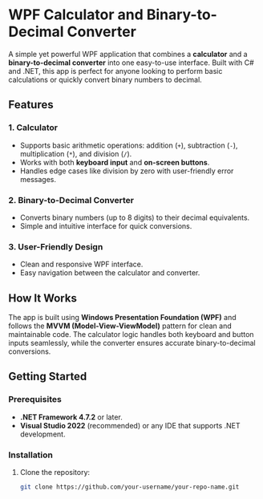 # WPF Calculator and Binary-to-Decimal Converter

A simple yet powerful WPF application that combines a **calculator** and a **binary-to-decimal converter** into one easy-to-use interface. Built with C# and .NET, this app is perfect for anyone looking to perform basic calculations or quickly convert binary numbers to decimal.

## Features

### 1. **Calculator**
- Supports basic arithmetic operations: addition (`+`), subtraction (`-`), multiplication (`*`), and division (`/`).
- Works with both **keyboard input** and **on-screen buttons**.
- Handles edge cases like division by zero with user-friendly error messages.

### 2. **Binary-to-Decimal Converter**
- Converts binary numbers (up to 8 digits) to their decimal equivalents.
- Simple and intuitive interface for quick conversions.

### 3. **User-Friendly Design**
- Clean and responsive WPF interface.
- Easy navigation between the calculator and converter.

## How It Works

The app is built using **Windows Presentation Foundation (WPF)** and follows the **MVVM (Model-View-ViewModel)** pattern for clean and maintainable code. The calculator logic handles both keyboard and button inputs seamlessly, while the converter ensures accurate binary-to-decimal conversions.

## Getting Started

### Prerequisites
- **.NET Framework 4.7.2** or later.
- **Visual Studio 2022** (recommended) or any IDE that supports .NET development.

### Installation
1. Clone the repository:
   ```bash
   git clone https://github.com/your-username/your-repo-name.git
